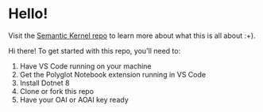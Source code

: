 # Hello!

Visit the [Semantic Kernel repo](https://github.com/microsoft/semantic-kernel) to learn more about what this is all about :+).

Hi there! To get started with this repo, you'll need to:

1. Have VS Code running on your machine
2. Get the Polyglot Notebook extension running in VS Code
3. Install Dotnet 8
4. Clone or fork this repo
5. Have your OAI or AOAI key ready